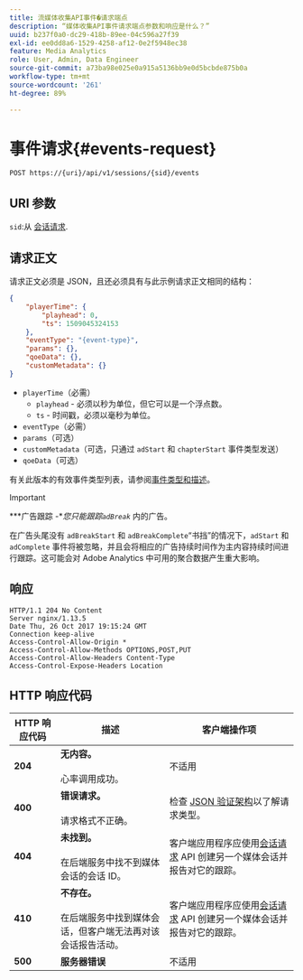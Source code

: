 ```yaml
---
title: 流媒体收集API事件�请求端点
description: “媒体收集API事件请求端点参数和响应是什么？”
uuid: b237f0a0-dc29-418b-89ee-04c596a27f39
exl-id: ee0dd8a6-1529-4258-af12-0e2f5948ec38
feature: Media Analytics
role: User, Admin, Data Engineer
source-git-commit: a73ba98e025e0a915a5136bb9e0d5bcbde875b0a
workflow-type: tm+mt
source-wordcount: '261'
ht-degree: 89%

---
```


# 事件请求{#events-request}

`POST https://{uri}/api/v1/sessions/{sid}/events`

## URI 参数

`sid`:从 [会话请求](mc-api-sessions-req.md).

## 请求正文

请求正文必须是 JSON，且还必须具有与此示例请求正文相同的结构：

```json
{ 
    "playerTime": { 
        "playhead": 0, 
        "ts": 1509045324153 
    }, 
    "eventType": "{event-type}", 
    "params": {}, 
    "qoeData": {}, 
    "customMetadata": {} 
}
```

* `playerTime`（必需）
   * `playhead` - 必须以秒为单位，但它可以是一个浮点数。
   * `ts` - 时间戳，必须以毫秒为单位。
* `eventType`（必需）
* `params`（可选）
* `customMetadata`（可选，只通过 `adStart` 和 `chapterStart` 事件类型发送）
* `qoeData`（可选）

有关此版本的有效事件类型列表，请参阅[事件类型和描述](mc-api-event-types.md)。

>[!IMPORTANT]
>
>***广告跟踪 -**您只能跟踪`adBreak`* 内的广告。
>
>在广告头尾没有 `adBreakStart` 和 `adBreakComplete`“书挡”的情况下，`adStart` 和 `adComplete` 事件将被忽略，并且会将相应的广告持续时间作为主内容持续时间进行跟踪。这可能会对 Adobe Analytics 中可用的聚合数据产生重大影响。

## 响应

```text
HTTP/1.1 204 No Content 
Server nginx/1.13.5 
Date Thu, 26 Oct 2017 19:15:24 GMT 
Connection keep-alive 
Access-Control-Allow-Origin * 
Access-Control-Allow-Methods OPTIONS,POST,PUT 
Access-Control-Allow-Headers Content-Type 
Access-Control-Expose-Headers Location
```

## HTTP 响应代码

| HTTP 响应代码 | 描述 | 客户端操作项 |
|---|---|---|
| **204** | **无内容。**<br/><br/>心率调用成功。 | 不适用 |
| **400** | **错误请求。**<br/><br/>请求格式不正确。 | 检查 [JSON 验证架构](mc-api-json-validation.md)以了解请求类型。 |
| **404** | **未找到。**<br/><br/>在后端服务中找不到媒体会话的会话 ID。 | 客户端应用程序应使用[会话请求](mc-api-sessions-req.md) API 创建另一个媒体会话并报告对它的跟踪。 |
| **410** | **不存在。**<br/><br/>在后端服务中找到媒体会话，但客户端无法再对该会话报告活动。 | 客户端应用程序应使用[会话请求](mc-api-sessions-req.md) API 创建另一个媒体会话并报告对它的跟踪。 |
| **500** | **服务器错误** | 不适用 |
